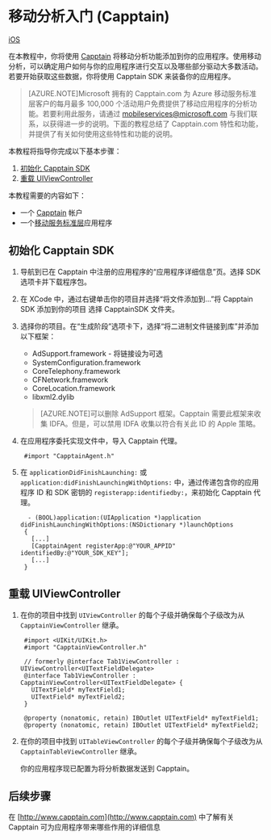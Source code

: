 <properties 
	pageTitle="移动分析入门 | 移动开发人员中心" 
	description="移动分析入门。" 
	documentationCenter="ios" 
	authors="mattchenderson" 
	manager="dwrede" 
	editor="" 
	services="mobile-services"/>

<tags 
	ms.service="mobile-services" 
	ms.date="06/03/2015" 
	wacn.date="07/25/2015"/>

#  移动分析入门 (Capptain)

<div class="dev-center-tutorial-selector sublanding">
<a href="/documentation/articles/mobile-services-ios-get-started-mobile-analytics" title="iOS" class="current">iOS</a>
</div>

在本教程中，你将使用 [Capptain] 将移动分析功能添加到你的应用程序。使用移动分析，可以确定用户如何与你的应用程序进行交互以及哪些部分驱动大多数活动。若要开始获取这些数据，你将使用 Capptain SDK 来装备你的应用程序。


>[AZURE.NOTE]Microsoft 拥有的 Capptain.com 为 Azure 移动服务标准层客户的每月最多 100,000 个活动用户免费提供了移动应用程序的分析功能。若要利用此服务，请通过 mobileservices@microsoft.com 与我们联系，以获得进一步的说明。下面的教程总结了 Capptain.com 特性和功能，并提供了有关如何使用这些特性和功能的说明。


本教程将指导你完成以下基本步骤：

1. [初始化 Capptain SDK]
2. [重载 UIViewController]

本教程需要的内容如下：

* 一个 [Capptain] 帐户
* 一个[移动服务标准层]应用程序

##  <a name="initialize"></a>初始化 Capptain SDK

1. 导航到已在 Capptain 中注册的应用程序的“应用程序详细信息”页。选择 SDK 选项卡并下载程序包。

2. 在 XCode 中，通过右键单击你的项目并选择“将文件添加到...”将 Capptain SDK 添加到你的项目 选择 CapptainSDK 文件夹。

3. 选择你的项目。在“生成阶段”选项卡下，选择“将二进制文件链接到库”并添加以下框架：
    * AdSupport.framework - 将链接设为可选
    * SystemConfiguration.framework
    * CoreTelephony.framework
    * CFNetwork.framework
    * CoreLocation.framework
    * libxml2.dylib

    >[AZURE.NOTE]可以删除 AdSupport 框架。Capptain 需要此框架来收集 IDFA。但是，可以禁用 IDFA 收集以符合有关此 ID 的 Apple 策略。

4. 在应用程序委托实现文件中，导入 Capptain 代理。


        #import "CapptainAgent.h"


5. 在 `applicationDidFinishLaunching:` 或 `application:didFinishLaunchingWithOptions:` 中，通过传递包含你的应用程序 ID 和 SDK 密钥的 `registerapp:identifiedby:`，来初始化 Capptain 代理。

         - (BOOL)application:(UIApplication *)application didFinishLaunchingWithOptions:(NSDictionary *)launchOptions
        {
          [...]
          [CapptainAgent registerApp:@"YOUR_APPID" identifiedBy:@"YOUR_SDK_KEY"];
          [...]
        }

##  <a name="instrument"></a>重载 UIViewController

1. 在你的项目中找到 `UIViewController` 的每个子级并确保每个子级改为从 `CapptainViewController` 继承。

        #import <UIKit/UIKit.h>
        #import "CapptainViewController.h"

        // formerly @interface Tab1ViewController : UIViewController<UITextFieldDelegate>
        @interface Tab1ViewController : CapptainViewController<UITextFieldDelegate> {
          UITextField* myTextField1;
          UITextField* myTextField2;
        }

        @property (nonatomic, retain) IBOutlet UITextField* myTextField1;
        @property (nonatomic, retain) IBOutlet UITextField* myTextField2;

2. 在你的项目中找到 `UITableViewController` 的每个子级并确保每个子级改为从 `CapptainTableViewController` 继承。

    你的应用程序现已配置为将分析数据发送到 Capptain。

##  后续步骤
在 [http://www.capptain.com](http://www.capptain.com) 中了解有关 Capptain 可为应用程序带来哪些作用的详细信息

<!-- Anchors. -->

[初始化 Capptain SDK]: #initialize
[重载 UIViewController]: #instrument


<!-- URLs. -->

[Capptain]: http://www.capptain.com
[移动服务标准层]: /home/features/mobile-services/#price

<!---HONumber=HO63-->
